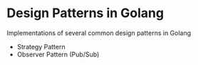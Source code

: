 # Design Patterns in Golang
Implementations of several common design patterns in Golang

- Strategy Pattern
- Observer Pattern (Pub/Sub)
